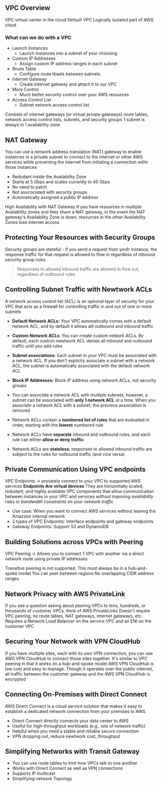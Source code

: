 ## VPC Overview
VPC virtual center in the cloud
Default  VPC
Logically isolated part of AWS cloud

### What can we do with a VPC
- Launch Instances
	- Launch instances into a subnet of your choosing
- Custom IP Addresses
	- Assign custom IP address ranges in each subnet
- Route Table
	- Configure route tbaels between subnets
- Internet Gateway
	- Create internet gateway and attach it to our VPC
- More Control 
	- Much better security control over your AWS resources
- Access Control List
	- Subnet network access control list

Consists of internet gateways (or virtual private gateways) route tables, network access control lists, subnets, and security groups
1 subnet is always in 1 availability zone


## NAT Gateway
You can use a network address translation (NAT) gateway to enable instances in a private subnet to connect to the internet or other AWS services while preventing the internet from initiating a connection witht those instances
- Redudant inside the Availability Zone
- Starts at 5 Gbps and scales currently to 45 Gbps
- No need to patch
- Not asscociated with security groups
- Automatically assigned a public IP address


High Availability with NAT Gateway
If you have resources in multiple Availability zones and they share a NAT gateway, in the event the NAT gateway's Availability Zone is down, resources in the other Availability Zones lose internet access

## Protecting Your Resources with Security Groups
Security groups are stateful - if you send a request from youfr instance, the response traffic for that request is allowed to flow in regardless of inbound security group rules 
> Responses to allowed inbound traffic are allowed to flow out, regardless of outbound rules

## Controlling Subnet Traffic with Newtwork ACLs
A network access control list (ACL) is an optional layer of security for your VPC that acts as a firewall for controlling traffic in and out of one or more subnets
- **Default Network ACLs:** Your VPC automatically comes with a default network ACL, and by default it allows alll outbound and inbound traffic
- **Custom Network ACLs**: You can create custom netkork ACLs. By default, each custom newtwork ACL denies all inbound and outbound traffic until you add rules
- **Subnet associations**: Each subnet in your VPC must be associated with a network ACL. If you don't explicity associate a subnet with a network ACL, the subnet is automatically associated with the default network ACL
- **Block IP Addresses:** Block IP address using network ACLs, not security groups

- You can associate a network ACL with multiple subnets; however, a subnet can be associated with **only 1 network ACL** at a time. When you associate a network ACL with a subnet, the previous association is removed
- Network ACLs contain a **numbered list of rules** that are evaluated in order, starting with the **lowest** numbered rule
- Network ACLs have **separate** inbound and outbound rules, and each rule can either **allow or deny traffic**
- Network ACLs are **stateless**; responses to allowed inbound traffic are subject to the rules for outbound traffic (and vice versa)

## Private Communication Using VPC endpoints
VPC Endpoints -> provately connect to your VPC to supported AWS services
**Endpoints Are virtual devices**
They are horizontally scaled, redudant, and highly available VPC components that allow communication between instances in your VPC and services _without imposing availability risks or bandwidth constraints on your network traffic_

- Use case: When you want to connect AWS services without leaving the Amazzon internal network
- 2 types of VPC Endpoints: Interface endpoints and gateway endpoints
- Gateway Endpoints: Support S3 and DynamoDB

## Building Solutions across VPCs with Peering
VPC Peering -> Allows you to connect 1 VPC with another via a direct network route using private IP addresses

Transitive peering is not supported. This must always be in a hub-and-spoke model
You can peer between regions
No overlapping CIDR address ranges

## Network Privacy with AWS PrivateLink
If you see a question asking about peering VPCs to tens, hundreds, or thousands of customer VPCs, think of AWS PrivateLinks
Doesn't require VPC peering, no route tables, NAT gateways, internet gateways, etc.
RequIres a Network Load Balancer on the service VPC and an ENI on the customer VPC

## Securing Your Network with VPN CloudHub
If you have multiple sites, each with its own VPN connection, you can use AWS VPN CloudHub to connect those sites together. It's similar to VPC peering in that it works on a hub-and-spoke model
AWS VPN CloudHub is low cost and easy to manage. Though it operates over the public internet, all traffic between the customer gateway and the AWS VPN CloudHub is encrypted

## Connecting On-Premises with Direct Connect 
AWS Direct Connect is a cloud service solution that makes it easy to establish a dedicated network connection from your premises to AWS
- Direct Connect directly connects your data center to AWS
- Useful for high-throughput workloads (e.g., lots of network traffic)
- Helpful when you need a stable and reliable secure connection
- VPN dropping out, reduce newtwork cost, throughput

## Simplifying Networks with Transit Gateway
- You can use route tables to limit how VPCs talk to one another
- Works with Direct Connect as well as VPN connections
- Supports IP multicast
- Simplifying network Topology


